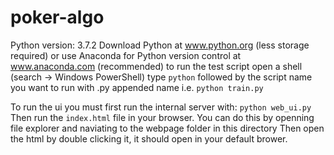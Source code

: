 # poker-algo
Python version: 3.7.2
Download Python at www.python.org (less storage required) or use Anaconda for Python version control at www.anaconda.com (recommended)
to run the test script open a shell (search -> Windows PowerShell)
type `python` followed by the script name you want to run with .py appended name
i.e. `python train.py`

To run the ui you must first run the internal server with:
`python web_ui.py`
Then run the `index.html` file in your browser.
You can do this by openning file explorer and naviating to the webpage folder in this directory
Then open the html by double clicking it, it should open in your default brower.
